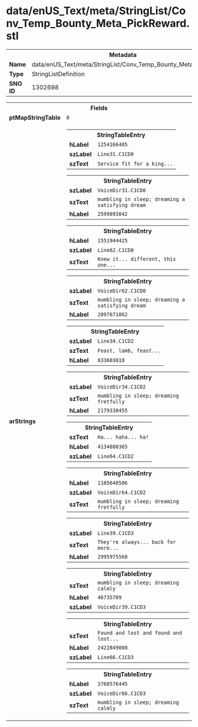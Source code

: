 <h1>data/enUS_Text/meta/StringList/Conv_Temp_Bounty_Meta_PickReward.stl</h1><table><tr><th colspan="100%">Metadata</th></tr><tr><td><b>Name</b></td><td>data/enUS_Text/meta/StringList/Conv_Temp_Bounty_Meta_PickReward.stl</td></tr><tr><td><b>Type</b></td><td>StringListDefinition</td></tr><tr><td><b>SNO ID</b></td><td>1302698</td></tr></table>

<table><tr><th colspan="100%">Fields</th></tr><tr><td><b>ptMapStringTable</b></td><td><code>0</code></td></tr><tr><td><b>arStrings</b></td><td><table><tr><th colspan="100%">StringTableEntry</th></tr><tr><td><b>hLabel</b></td><td><code>1254166405</code></td></tr><tr><td><b>szLabel</b></td><td><code>Line31.C1CD0</code></td></tr><tr><td><b>szText</b></td><td><code>Service fit for a king...</code></td></tr></table>


<table><tr><th colspan="100%">StringTableEntry</th></tr><tr><td><b>szLabel</b></td><td><code>VoiceDir31.C1CD0</code></td></tr><tr><td><b>szText</b></td><td><code>mumbling in sleep; dreaming a satisfying dream</code></td></tr><tr><td><b>hLabel</b></td><td><code>2599893842</code></td></tr></table>


<table><tr><th colspan="100%">StringTableEntry</th></tr><tr><td><b>hLabel</b></td><td><code>1551944425</code></td></tr><tr><td><b>szLabel</b></td><td><code>Line62.C1CD0</code></td></tr><tr><td><b>szText</b></td><td><code>Knew it... different, this one...</code></td></tr></table>


<table><tr><th colspan="100%">StringTableEntry</th></tr><tr><td><b>szLabel</b></td><td><code>VoiceDir62.C1CD0</code></td></tr><tr><td><b>szText</b></td><td><code>mumbling in sleep; dreaming a satisfying dream</code></td></tr><tr><td><b>hLabel</b></td><td><code>2897671862</code></td></tr></table>


<table><tr><th colspan="100%">StringTableEntry</th></tr><tr><td><b>szLabel</b></td><td><code>Line34.C1CD2</code></td></tr><tr><td><b>szText</b></td><td><code>Feast, lamb, feast...</code></td></tr><tr><td><b>hLabel</b></td><td><code>833603018</code></td></tr></table>


<table><tr><th colspan="100%">StringTableEntry</th></tr><tr><td><b>szLabel</b></td><td><code>VoiceDir34.C1CD2</code></td></tr><tr><td><b>szText</b></td><td><code>mumbling in sleep; dreaming fretfully</code></td></tr><tr><td><b>hLabel</b></td><td><code>2179330455</code></td></tr></table>


<table><tr><th colspan="100%">StringTableEntry</th></tr><tr><td><b>szText</b></td><td><code>Ha... haha... ha!</code></td></tr><tr><td><b>hLabel</b></td><td><code>4134880365</code></td></tr><tr><td><b>szLabel</b></td><td><code>Line64.C1CD2</code></td></tr></table>


<table><tr><th colspan="100%">StringTableEntry</th></tr><tr><td><b>hLabel</b></td><td><code>1185640506</code></td></tr><tr><td><b>szLabel</b></td><td><code>VoiceDir64.C1CD2</code></td></tr><tr><td><b>szText</b></td><td><code>mumbling in sleep; dreaming fretfully</code></td></tr></table>


<table><tr><th colspan="100%">StringTableEntry</th></tr><tr><td><b>szLabel</b></td><td><code>Line39.C1CD3</code></td></tr><tr><td><b>szText</b></td><td><code>They're always... back for more...</code></td></tr><tr><td><b>hLabel</b></td><td><code>2995975568</code></td></tr></table>


<table><tr><th colspan="100%">StringTableEntry</th></tr><tr><td><b>szText</b></td><td><code>mumbling in sleep; dreaming calmly</code></td></tr><tr><td><b>hLabel</b></td><td><code>46735709</code></td></tr><tr><td><b>szLabel</b></td><td><code>VoiceDir39.C1CD3</code></td></tr></table>


<table><tr><th colspan="100%">StringTableEntry</th></tr><tr><td><b>szText</b></td><td><code>Found and lost and found and lost...</code></td></tr><tr><td><b>hLabel</b></td><td><code>2422849008</code></td></tr><tr><td><b>szLabel</b></td><td><code>Line66.C1CD3</code></td></tr></table>


<table><tr><th colspan="100%">StringTableEntry</th></tr><tr><td><b>hLabel</b></td><td><code>3768576445</code></td></tr><tr><td><b>szLabel</b></td><td><code>VoiceDir66.C1CD3</code></td></tr><tr><td><b>szText</b></td><td><code>mumbling in sleep; dreaming calmly</code></td></tr></table>


</td></tr></table>

